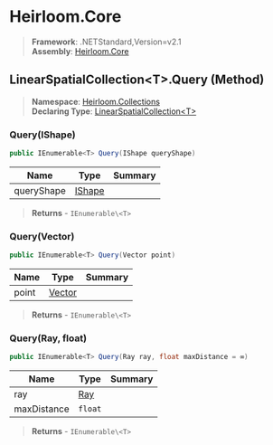 # Heirloom.Core

> **Framework**: .NETStandard,Version=v2.1  
> **Assembly**: [Heirloom.Core][0]

## LinearSpatialCollection\<T>.Query (Method)

> **Namespace**: [Heirloom.Collections][0]  
> **Declaring Type**: [LinearSpatialCollection\<T>][1]

### Query(IShape)

```cs
public IEnumerable<T> Query(IShape queryShape)
```

| Name       | Type        | Summary |
|------------|-------------|---------|
| queryShape | [IShape][2] |         |

> **Returns** - `IEnumerable\<T>`

### Query(Vector)

```cs
public IEnumerable<T> Query(Vector point)
```

| Name  | Type        | Summary |
|-------|-------------|---------|
| point | [Vector][3] |         |

> **Returns** - `IEnumerable\<T>`

### Query(Ray, float)

```cs
public IEnumerable<T> Query(Ray ray, float maxDistance = ∞)
```

| Name        | Type     | Summary |
|-------------|----------|---------|
| ray         | [Ray][4] |         |
| maxDistance | `float`  |         |

> **Returns** - `IEnumerable\<T>`

[0]: ../../../Heirloom.Core.md
[1]: ../LinearSpatialCollection[T].md
[2]: ../../Heirloom.Geometry/IShape.md
[3]: ../../Heirloom/Vector.md
[4]: ../../Heirloom.Geometry/Ray.md
